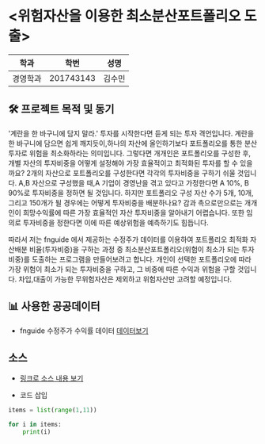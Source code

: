 <위험자산을 이용한 최소분산포트폴리오 도출>
=============
학과 | 학번 | 성명
---- | ---- | ---- 
경영학과 | 201743143 | 김수민

## 🛠 프로젝트 목적 및 동기
'계란을 한 바구니에 담지 말라.' 투자를 시작한다면 듣게 되는 투자 격언입니다. 계란을 한 바구니에 담으면 쉽게 깨지듯이,하나의 자산에 올인하기보다 포트폴리오를 통한 분산투자로 위험을 최소화하라는 의미입니다. 그렇다면 개개인은 포트폴리오를 구성한 후, 개별 자산의 투자비중을 어떻게 설정해야 가장 효율적이고 최적화된 투자를 할 수 있을까요?  2개의 자산으로 포트폴리오를 구성한다면 각각의 투자비중을 구하기 쉬울 것입니다. A,B 자산으로 구성했을 때,A 기업이 경영난을 겪고 있다고 가정한다면 A 10%, B 90%로 투자비중을 정하면 될 것입니다. 하지만 포트폴리오 구성 자산 수가 5개, 10개, 그리고 150개가 될 경우에는 어떻게 투자비중을 배분하나요? 감과 촉으로만으로는 개개인이 희망수익률에 따른 가장 효율적인 자산 투자비중을 알아내기 어렵습니다. 또한 임의로 투자비중을 정한다면 이에 따른 예상위험을 예측하기도 힘듭니다.   

따라서 저는 fnguide 에서 제공하는 수정주가 데이터를 이용하여 포트폴리오 최적화 자산배분 비율(투자비중)을 구하는 과정 중
최소분산포트폴리오(위험이 최소가 되는 투자비중)를 도출하는 프로그램을 만들어보려고 합니다.
개인이 선택한 포트폴리오에 따라 가장 위험이 최소가 되는 투자비중을 구하고, 그 비중에 따른 수익과 위험을 구할 것입니다.
차입,대출이 가능한 무위험자산은 제외하고 위험자산만 고려할 예정입니다.

## 📊 사용한 공공데이터
* fnguide 수정주가 수익률 데이터
[데이터보기](https://github.com/cybermin/python2019/blob/master/%EB%B6%80%EC%82%B0%EA%B5%90%ED%86%B5%EA%B3%B5%EC%82%AC_%EB%8F%84%EC%8B%9C%EC%B2%A0%EB%8F%84%EC%97%AD%EC%82%AC%EC%A0%95%EB%B3%B4_20190520.csv)

## 소스
* [링크로 소스 내용 보기](https://github.com/cybermin/python2019/blob/master/tes.py) 

* 코드 삽입
~~~python
items = list(range(1,11))

for i in items:
    print(i)
~~~
